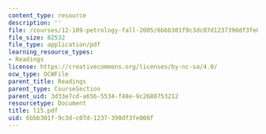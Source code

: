 ```yaml
---
content_type: resource
description: ''
file: /courses/12-109-petrology-fall-2005/6bbb301f9c3dc07d1237390df3fe008f_l15.pdf
file_size: 82532
file_type: application/pdf
learning_resource_types:
- Readings
license: https://creativecommons.org/licenses/by-nc-sa/4.0/
ocw_type: OCWFile
parent_title: Readings
parent_type: CourseSection
parent_uid: 3d33e7cd-a656-5534-f48e-9c2688753212
resourcetype: Document
title: l15.pdf
uid: 6bbb301f-9c3d-c07d-1237-390df3fe008f
---
```

